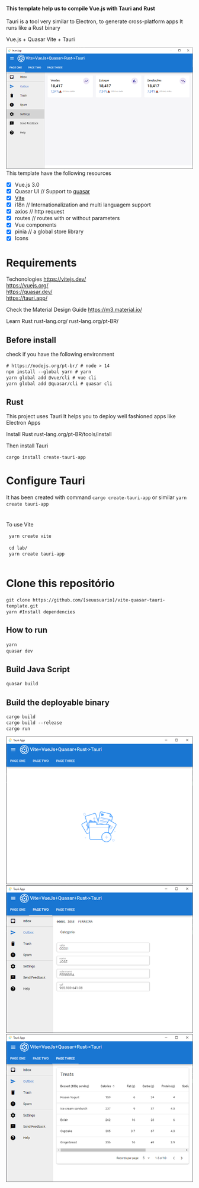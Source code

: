 #### This template help us to compile Vue.js with Tauri and Rust

Tauri is a tool very similar to Electron, to generate cross-platform apps
It runs like a Rust binary

Vue.js + Quasar
Vite + Tauri


![](dashboard.PNG)  
This template have the following resources
- [x] Vue.js 3.0 
- [x] Quasar UI // Support to [quasar](https://quasar.dev/)
- [x] [Vite](https://vitejs.dev/) 
- [x] i18n // Internationalization and multi languagem support
- [x] axios // http request
- [x] routes // routes with or without parameters
- [x] Vue components  
- [x] pinia // a global store library
- [x] Icons

# Requirements

Techonologies
https://vitejs.dev/   
https://vuejs.org/  
https://quasar.dev/   
https://tauri.app/  

Check the Material Design Guide
https://m3.material.io/

Learn Rust
rust-lang.org/
rust-lang.org/pt-BR/

## Before install

check if you have the following environment 
```shell
# https://nodejs.org/pt-br/ # node > 14
npm install --global yarn # yarn
yarn global add @vue/cli # vue cli
yarn global add @quasar/cli # quasar cli
```

## Rust  

This project uses Tauri
It helps you to deploy well fashioned apps like Electron Apps

Install Rust 
rust-lang.org/pt-BR/tools/install

Then install Tauri
```shell
cargo install create-tauri-app
```

# Configure Tauri

It has been created with command `cargo create-tauri-app` or similar `yarn create tauri-app`

# 
To use Vite
```shell
 yarn create vite
 
 cd lab/
 yarn create tauri-app
 
```
# Clone this repositório
```shell
git clone https://github.com/[seuusuario]/vite-quasar-tauri-template.git
yarn #Install dependencies
```

## How to run
```bash
yarn 
quasar dev
```

## Build Java Script

```bash
quasar build
```

## Build the deployable binary

```
cargo build 
cargo build --release
cargo run
```
![](mainlayout.PNG)
![](cadastromenu.PNG)
![](tabela.PNG)
